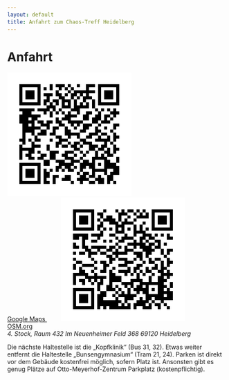 ```yaml
---
layout: default
title: Anfahrt zum Chaos-Treff Heidelberg
---
```


# Anfahrt


<a href="https://maps.google.de/maps?q=49.417513,8.668394&num=1&t=m&z=18" class="qrcode">
	<img src="/img/map_google.png"/><br/>
	Google Maps
</a>

<a href="http://www.openstreetmap.org/?mlat=49.41751&mlon=8.66833#map=17/49.41751/8.66833" class="qrcode"  style="margin-left: 2rem">
	<img src="/img/map_osm.png"/><br/>
	OSM.org
</a>

<address>
4. Stock, Raum 432
Im Neuenheimer Feld 368
69120 Heidelberg
</address>

Die nächste Haltestelle ist die „Kopfklinik“ (Bus 31, 32). Etwas weiter entfernt die Haltestelle „Bunsengymnasium“ (Tram 21, 24). Parken ist direkt vor dem Gebäude kostenfrei möglich, sofern Platz ist. Ansonsten gibt es genug Plätze auf Otto-Meyerhof-Zentrum Parkplatz (kostenpflichtig).

<div id="map"></div>
<script>
var map = L.map('map').setView([49.41775, 8.67040], 16);
L.tileLayer('http://{s}.tile.openstreetmap.de/tiles/osmde/{z}/{x}/{y}.png ', {
	attribution: 'Map data &copy; <a href="http://openstreetmap.org">OpenStreetMap</a> contributors',
	maxZoom: 18
}).addTo(map);

L.marker([49.41765, 8.66831]).addTo(map).bindPopup("<b>Chaos-Treff</b>", { "closeButton": false }).openPopup();
L.marker([49.41910, 8.66709]).addTo(map).bindPopup("Bushaltestelle: Kopfklinik");
L.marker([49.41694, 8.67633]).addTo(map).bindPopup("Tramhaltestelle: Bunsengymnasium");
</script>
